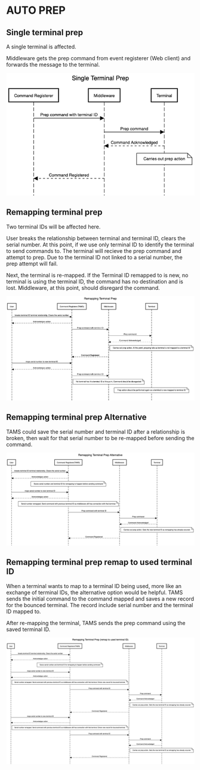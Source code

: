 # AUTO PREP

## Single terminal prep

A single terminal is affected.

Middleware gets the prep command from event registerer (Web client) and forwards the message to the terminal.

<img src="images/single_terminal_prep.png" alt="Single terminal prep sequence diagram">

## Remapping terminal prep

Two terminal IDs will be affected here.

User breaks the relationship between terminal and terminal ID, clears the serial number. At this point, if we use only terminal ID to identify the terminal to send commands to. The terminal will recieve the prep command and attempt to prep. Due to the terminal ID not linked to a serial number, the prep attempt will fail.

Next, the terminal is re-mapped. If the Terminal ID remapped to is new, no terminal is using the terminal ID, the command has no destination and is lost. Middleware, at this point, should disregard the command.

<img src="images/remapping_terminal_prep.png" alt="Remapping terminal prep sequence diagram">

## Remapping terminal prep Alternative

TAMS could save the serial number and terminal ID after a relationship is broken, then wait for that serial number to be re-mapped before sending the command.

<img src="images/remapping_terminal_prep_alternative.png" alt="Remapping terminal prep alternative sequence diagram">

## Remapping terminal prep remap to used terminal ID

When a terminal wants to map to a terminal ID being used, more like an exchange of terminal IDs, the alternative option would be helpful.
TAMS sends the initial command to the command mapped and saves a new record for the bounced terminal. The record include serial number and the terminal ID mapped to.

After re-mapping the terminal, TAMS sends the prep command using the saved terminal ID.

<img src="images/remapping_terminal_prep_remap_to_used_tid.png" alt="Remapping terminal prep (remap to used TID) sequence diagram">

